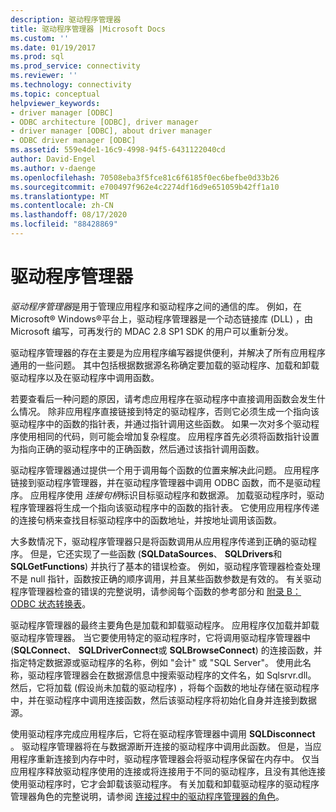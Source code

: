 ```yaml
---
description: 驱动程序管理器
title: 驱动程序管理器 |Microsoft Docs
ms.custom: ''
ms.date: 01/19/2017
ms.prod: sql
ms.prod_service: connectivity
ms.reviewer: ''
ms.technology: connectivity
ms.topic: conceptual
helpviewer_keywords:
- driver manager [ODBC]
- ODBC architecture [ODBC], driver manager
- driver manager [ODBC], about driver manager
- ODBC driver manager [ODBC]
ms.assetid: 559e4de1-16c9-4998-94f5-6431122040cd
author: David-Engel
ms.author: v-daenge
ms.openlocfilehash: 70508eba3f5fce81c6f6185f0ec6befbe0d33b26
ms.sourcegitcommit: e700497f962e4c2274df16d9e651059b42ff1a10
ms.translationtype: MT
ms.contentlocale: zh-CN
ms.lasthandoff: 08/17/2020
ms.locfileid: "88428869"
---
```

# <a name="the-driver-manager"></a>驱动程序管理器
*驱动程序管理器*是用于管理应用程序和驱动程序之间的通信的库。 例如，在 Microsoft® Windows®平台上，驱动程序管理器是一个动态链接库 (DLL) ，由 Microsoft 编写，可再发行的 MDAC 2.8 SP1 SDK 的用户可以重新分发。  
  
 驱动程序管理器的存在主要是为应用程序编写器提供便利，并解决了所有应用程序通用的一些问题。 其中包括根据数据源名称确定要加载的驱动程序、加载和卸载驱动程序以及在驱动程序中调用函数。  
  
 若要查看后一种问题的原因，请考虑应用程序在驱动程序中直接调用函数会发生什么情况。 除非应用程序直接链接到特定的驱动程序，否则它必须生成一个指向该驱动程序中的函数的指针表，并通过指针调用这些函数。 如果一次对多个驱动程序使用相同的代码，则可能会增加复杂程度。 应用程序首先必须将函数指针设置为指向正确的驱动程序中的正确函数，然后通过该指针调用函数。  
  
 驱动程序管理器通过提供一个用于调用每个函数的位置来解决此问题。 应用程序链接到驱动程序管理器，并在驱动程序管理器中调用 ODBC 函数，而不是驱动程序。 应用程序使用 *连接句柄*标识目标驱动程序和数据源。 加载驱动程序时，驱动程序管理器将生成一个指向该驱动程序中的函数的指针表。 它使用应用程序传递的连接句柄来查找目标驱动程序中的函数地址，并按地址调用该函数。  
  
 大多数情况下，驱动程序管理器只是将函数调用从应用程序传递到正确的驱动程序。 但是，它还实现了一些函数 (**SQLDataSources**、 **SQLDrivers**和 **SQLGetFunctions**) 并执行了基本的错误检查。 例如，驱动程序管理器检查处理不是 null 指针，函数按正确的顺序调用，并且某些函数参数是有效的。 有关驱动程序管理器检查的错误的完整说明，请参阅每个函数的参考部分和 [附录 B： ODBC 状态转换表](../../odbc/reference/appendixes/appendix-b-odbc-state-transition-tables.md)。  
  
 驱动程序管理器的最终主要角色是加载和卸载驱动程序。 应用程序仅加载并卸载驱动程序管理器。 当它要使用特定的驱动程序时，它将调用驱动程序管理器中 (**SQLConnect**、 **SQLDriverConnect**或 **SQLBrowseConnect**) 的连接函数，并指定特定数据源或驱动程序的名称，例如 "会计" 或 "SQL Server"。 使用此名称，驱动程序管理器会在数据源信息中搜索驱动程序的文件名，如 Sqlsrvr.dll。 然后，它将加载 (假设尚未加载的驱动程序) ，将每个函数的地址存储在驱动程序中，并在驱动程序中调用连接函数，然后该驱动程序将初始化自身并连接到数据源。  
  
 使用驱动程序完成应用程序后，它将在驱动程序管理器中调用 **SQLDisconnect** 。 驱动程序管理器将在与数据源断开连接的驱动程序中调用此函数。 但是，当应用程序重新连接到内存中时，驱动程序管理器会将驱动程序保留在内存中。 仅当应用程序释放驱动程序使用的连接或将连接用于不同的驱动程序，且没有其他连接使用驱动程序时，它才会卸载该驱动程序。 有关加载和卸载驱动程序的驱动程序管理器角色的完整说明，请参阅 [连接过程中的驱动程序管理器的角色](../../odbc/reference/develop-app/driver-manager-s-role-in-the-connection-process.md)。
